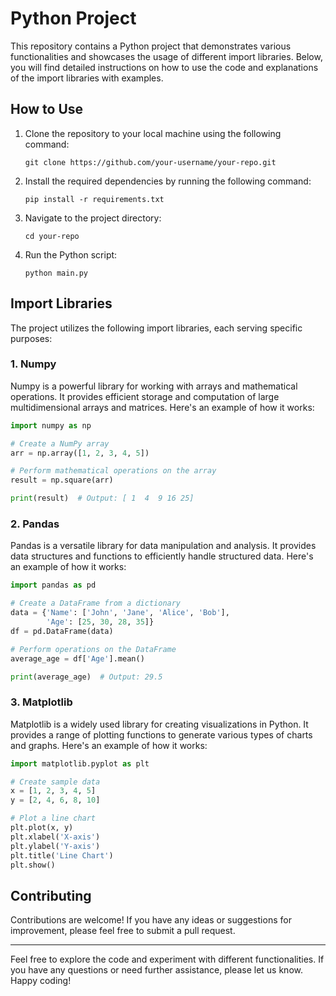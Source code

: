 # Python Project

This repository contains a Python project that demonstrates various functionalities and showcases the usage of different import libraries. Below, you will find detailed instructions on how to use the code and explanations of the import libraries with examples.

## How to Use

1. Clone the repository to your local machine using the following command:

   ```
   git clone https://github.com/your-username/your-repo.git
   ```

2. Install the required dependencies by running the following command:

   ```
   pip install -r requirements.txt
   ```

3. Navigate to the project directory:

   ```
   cd your-repo
   ```

4. Run the Python script:

   ```
   python main.py
   ```

## Import Libraries

The project utilizes the following import libraries, each serving specific purposes:

### 1. Numpy

Numpy is a powerful library for working with arrays and mathematical operations. It provides efficient storage and computation of large multidimensional arrays and matrices. Here's an example of how it works:

```python
import numpy as np

# Create a NumPy array
arr = np.array([1, 2, 3, 4, 5])

# Perform mathematical operations on the array
result = np.square(arr)

print(result)  # Output: [ 1  4  9 16 25]
```

### 2. Pandas

Pandas is a versatile library for data manipulation and analysis. It provides data structures and functions to efficiently handle structured data. Here's an example of how it works:

```python
import pandas as pd

# Create a DataFrame from a dictionary
data = {'Name': ['John', 'Jane', 'Alice', 'Bob'],
        'Age': [25, 30, 28, 35]}
df = pd.DataFrame(data)

# Perform operations on the DataFrame
average_age = df['Age'].mean()

print(average_age)  # Output: 29.5
```

### 3. Matplotlib

Matplotlib is a widely used library for creating visualizations in Python. It provides a range of plotting functions to generate various types of charts and graphs. Here's an example of how it works:

```python
import matplotlib.pyplot as plt

# Create sample data
x = [1, 2, 3, 4, 5]
y = [2, 4, 6, 8, 10]

# Plot a line chart
plt.plot(x, y)
plt.xlabel('X-axis')
plt.ylabel('Y-axis')
plt.title('Line Chart')
plt.show()
```

## Contributing

Contributions are welcome! If you have any ideas or suggestions for improvement, please feel free to submit a pull request.

---

Feel free to explore the code and experiment with different functionalities. If you have any questions or need further assistance, please let us know. Happy coding!
